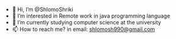- 👋 Hi, I’m @ShlomoShriki
- 👀 I’m interested in Remote work in java programming language
- 🌱 I’m currently studying computer science at the university
- 📫 How to reach me? in email: shlomosh990@gmail.com 

<!---
ShlomoShriki/ShlomoShriki is a ✨ special ✨ repository because its `README.md` (this file) appears on your GitHub profile.
You can click the Preview link to take a look at your changes.
--->
